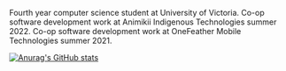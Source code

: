 Fourth year computer science student at University of Victoria.
Co-op software development work at Animikii Indigenous Technologies summer 2022.
Co-op software development work at OneFeather Mobile Technologies summer 2021.

[![Anurag's GitHub stats](https://github-readme-stats.vercel.app/apiabbyflint=anuraghazra)](https://github.com/anuraghazra/github-readme-stats)
